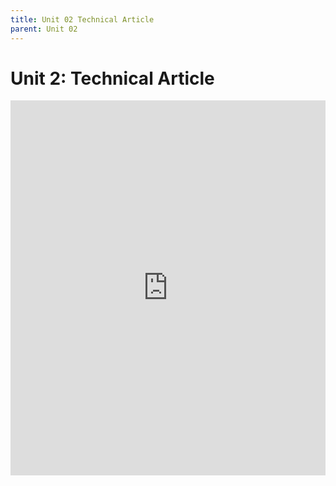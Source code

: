 ```yaml
---
title: Unit 02 Technical Article
parent: Unit 02
---
```


# Unit 2: Technical Article

<embed src="https://yourwebsite.com/assets/unit1/Unit_01_Technical_Article.pdf](https://course.uw-i2.org/megadoc/assets/unit2/unit02_tech_article.pdf" width="100%" height="600px" type="application/pdf">
